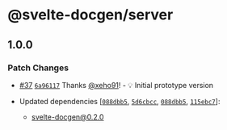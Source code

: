 # @svelte-docgen/server

## 1.0.0

### Patch Changes

- [#37](https://github.com/svelte-docgen/svelte-docgen/pull/37) [`6a96117`](https://github.com/svelte-docgen/svelte-docgen/commit/6a96117c4c346972e0d0fa8a566448999610d162) Thanks [@xeho91](https://github.com/xeho91)! - 💡 Initial prototype version

- Updated dependencies [[`088dbb5`](https://github.com/svelte-docgen/svelte-docgen/commit/088dbb5cfd79d2a29af5fa87e3027d28b171b8d8), [`5d6cbcc`](https://github.com/svelte-docgen/svelte-docgen/commit/5d6cbcc39a811f63fcc63ba97c5e8c8708eaabc2), [`088dbb5`](https://github.com/svelte-docgen/svelte-docgen/commit/088dbb5cfd79d2a29af5fa87e3027d28b171b8d8), [`115ebc7`](https://github.com/svelte-docgen/svelte-docgen/commit/115ebc73b520a9e341321b729be0df55b985554e)]:
  - svelte-docgen@0.2.0
